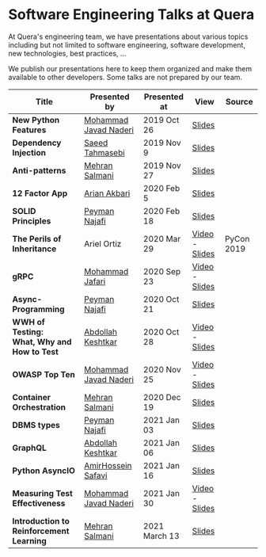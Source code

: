 # Software Engineering Talks at Quera

At Quera's engineering team, we have presentations about various topics
including but not limited to software engineering, software development, new
technologies, best practices, ...

We publish our presentations here to keep them organized and make them
available to other developers. Some talks are not prepared by our team.

| Title | Presented by | Presented at | View | Source |
|-------|--------------|--------------|------|--------|
| **New Python Features**       | [Mohammad Javad Naderi](https://github.com/mjnaderi) | 2019 Oct 26 | [Slides](https://querateam.github.io/talks/presentations/New%20Python%20Features/) | |
| **Dependency Injection**      | [Saeed Tahmasebi](https://github.com/saeed617)       | 2019 Nov 9  | [Slides](https://querateam.github.io/talks/presentations/Dependency%20Injection/Dependency%20Injection.pdf) | |
| **Anti-patterns**             | [Mehran Salmani](https://github.com/mehransi)        | 2019 Nov 27 | [Slides](https://querateam.github.io/talks/presentations/Anti-patterns/anti-patterns.pdf) | |
| **12 Factor App**             | [Arian Akbari](https://github.com/arianakbari)       | 2020 Feb 5  | [Slides](https://querateam.github.io/talks/presentations/12%20Factor%20App/) | |
| **SOLID Principles**          | [Peyman Najafi](https://github.com/peynaj)           | 2020 Feb 18 | [Slides](https://querateam.github.io/talks/presentations/SOLID-principles)   | |
| **The Perils of Inheritance** | Ariel Ortiz                                          | 2020 Mar 29 | [Video](https://www.youtube.com/watch?v=YXiaWtc0cgE) - [Slides](https://docs.google.com/presentation/d/e/2PACX-1vRNv4rLHUdM03wPOfe8GuqZQWjrVKfaDtULV2K_qVa4oHkR4WPfjsYaQy22sCuZcoAO26WToGcI7HME/pub?start=false&loop=false&delayms=3000&slide=id.g567ca5727c_0_67)   | PyCon 2019 |
| **gRPC**                      | [Mohammad Jafari](https://linkedin.com/in/mjafari98) | 2020 Sep 23 | [Video](https://quera.ir/qbox/view/sBzkBRraFP/grpc.mp4) - [Slides](https://querateam.github.io/talks/presentations/gRPC/)   | |
| **Async-Programming**         | [Peyman Najafi](https://github.com/peynaj)           | 2020 Oct 21 | [Slides](https://querateam.github.io/talks/presentations/Async-Programming/)   | |
| **WWH of Testing:<br>What, Why and How to Test**         | [Abdollah Keshtkar](https://github.com/HamadTheIronside)           | 2020 Oct 28 | [Video](https://quera.ir/qbox/view/588alqgiHm/Test.mp4) - [Slides](https://docs.google.com/presentation/d/1tsw0WAwfFzGhypr8ZX0fNCbw2ixQbrvRpLxCfsbbJVM/edit?usp=sharing)   | |
| **OWASP Top Ten**             | [Mohammad Javad Naderi](https://github.com/mjnaderi) | 2020 Nov 25 | [Video](https://quera.ir/qbox/view/RU2C4ZPhWX/OWASP.mp4) - [Slides](https://querateam.github.io/talks/presentations/OWASP-Top-Ten/)   | |
| **Container Orchestration**   | [Mehran Salmani](https://github.com/mehransi)        | 2020 Dec 19 | [Slides](https://querateam.github.io/talks/presentations/Container%20Orchestration/Container%20Orchestration.pdf)   | |
| **DBMS types**                | [Peyman Najafi](https://github.com/peynaj)           | 2021 Jan 03 | [Slides](https://querateam.github.io/talks/presentations/DBMS/quera.L%26D.DBMSs.pdf)   | |
| **GraphQL**                   | [Abdollah Keshtkar](https://github.com/HamadTheIronside) | 2021 Jan 06 | [Slides](https://docs.google.com/presentation/d/15qQ3F9UvttgneID8KAdug_UnWFzWcaQm0zxYLmvUhDM/edit?usp=sharing)   | |
| **Python AsyncIO**            | [AmirHossein Safavi](https://github.com/AmirSbss) | 2021 Jan 16 | [Slides](https://docs.google.com/presentation/d/1NMLJHt-Fnbloxs2p6TzQDzbHoe3ytFALk5L_Wed-Dow/edit?usp=sharing)   | |
| **Measuring Test Effectiveness** | [Mohammad Javad Naderi](https://github.com/mjnaderi) | 2021 Jan 30 | [Video](https://quera.ir/qbox/view/lmKhTFjgjn/Measuring-Test-Effectiveness.webm) - [Slides](https://querateam.github.io/talks/presentations/Measuring-Test-Effectiveness/)   | |
| **Introduction to Reinforcement Learning** | [Mehran Salmani](https://github.com/mehransi)  | 2021 March 13 | [Slides](https://querateam.github.io/talks/presentations/Reinforcement%20learning/intro.pdf) | |
